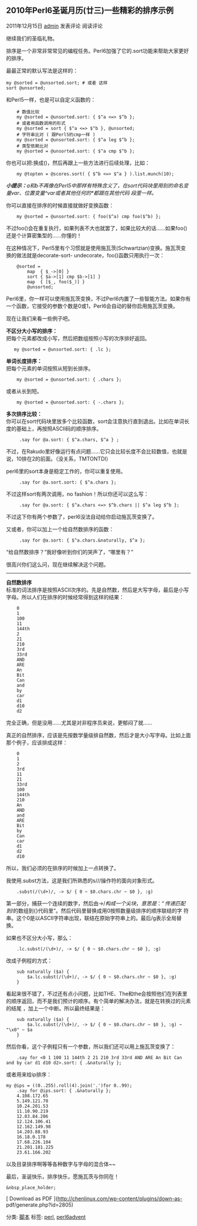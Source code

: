 ## 2010年Perl6圣诞月历(廿三)一些精彩的排序示例

2011年12月15日 [admin](http://chenlinux.com/author/admin) 发表评论 阅读评论

继续我们的圣临礼物。

排序是一个非常非常常见的编程任务。Perl6加强了它的.sort功能来帮助大家更好的排序。

最最正常的默认写法是这样的：

    
    my @sorted = @unsorted.sort; # 或者 这样
    sort @unsorted;

和Perl5一样，也是可以自定义函数的：

    
        # 数值比较
        my @sorted = @unsorted.sort: { $^a <=> $^b };
        # 或者用函数调用的形式
        my @sorted = sort { $^a <=> $^b }, @unsorted;
        # 字符串比对 ( 跟Perl5的cmp一样 )
        my @sorted = @unsorted.sort: { $^a leg $^b };
        # 类型依赖比对
        my @sorted = @unsorted.sort: { $^a cmp $^b };

你也可以把:换成()，然后再跟上一些方法进行后续处理，比如：

    
        my @topten = @scores.sort( { $^b <=> $^a } ).list.munch(10);

_**小提示：**$a和$b不再像在Perl5中那样有特殊含义了，在sort代码块里用别的命名变量$var、位置变量$^var或者其他任何的*都跟在其他代码
段里一样。_

你可以直接在排序的时候直接就做好变换函数：

    
        my @sorted = @unsorted.sort: { foo($^a) cmp foo($^b) };

不过foo()会在重复执行，如果列表不大也就罢了，如果比较大的话……如果foo()还是个计算密集型的……你懂的！

在这种情况下，Perl5里有个习惯就是使用施瓦茨(Schwartzian)变换。施瓦茨变换的做法就是decorate-sort-
undecorate，foo()函数只用执行一次：

    
        @sorted =
            map  { $_->[0] }
            sort { $a->[1] cmp $b->[1] }
            map  { [$_, foo($_)] }
            @unsorted;

Perl6里，你一样可以使用施瓦茨变换，不过Perl6内置了一些智能方法。如果你有一个函数，它接受的参数个数是0或1，Perl6会自动的替你启用施瓦茨变换。

现在让我们来看一些例子吧。

**不区分大小写的排序：**  
把每个元素都改成小写，然后把数组按照小写的次序排好返回。

    
       my @sorted = @unsorted.sort: { .lc };

**单词长度排序：**  
把每个元素的单词按照从短到长排序。

    
        my @sorted = @unsorted.sort: { .chars };

或者从长到短。

    
        my @sorted = @unsorted.sort: { -.chars };

**多次排序比较：**  
你可以在sort代码块里放多个比较函数，sort会注意执行直到退出。比如在单词长度的基础上，再按照ASCII码的顺序排序。

    
         .say for @a.sort: { $^a.chars, $^a } ;

不过，在Rakudo里好像运行有点问题……它只会比较长度不会比较数值，也就是说，10排在2的前面。（没关系，TMTONTDI）

perl6里的sort本身是稳定工作的，你可以重复使用。

    
         .say for @a.sort.sort: { $^a.chars };

不过这样sort有两次调用，no fashion！所以你还可以这么写：

    
         .say for @a.sort: { $^a.chars <=> $^b.chars || $^a leg $^b };

不过这下你有两个参数了，perl6没法自动给你启动施瓦茨变换了。

又或者，你可以加上一个给自然数排序的函数：

    
         .say for @a.sort: { $^a.chars.&naturally, $^a };

“给自然数排序？”我好像听到你们的哭声了，“哪里有？”

很高兴你们这么问，现在继续解决这个问题。

* * *

**自然数排序**  
标准的词法排序是按照ASCII次序的。先是自然数，然后是大写字母，最后是小写字母。所以人们在排序的时候经常得到这样的结果：

    
        0
        1
        100
        11
        144th
        2
        21
        210
        3rd
        33rd
        AND
        ARE
        An
        Bit
        Can
        and
        by
        car
        d1
        d10
        d2

完全正确，但是没用……尤其是对非程序员来说，更郁闷了就……

真正的自然排序，应该是先按数学量级排自然数，然后才是大小写字母。比如上面那个例子，应该排成这样：

    
        0
        1
        2
        3rd
        11
        21
        33rd
        100
        144th
        210
        An
        AND
        and
        ARE
        Bit
        by
        Can
        car
        d1
        d2
        d10

所以，我们必须的在排序的时候加上一点转换了。

我使用.subst方法，这是我们所熟悉的s///操作符的面向对象形式。

    
        .subst(/(\d+)/, -> $/ { 0 ~ $0.chars.chr ~ $0 }, :g)

第一部分，捕获一个连续的数字，然后由->$/{}构成一个尖块，意思是：“传递匹配到$/的数组到{}代码里”。然后代码里替换成用0按照数量级排序的顺序联结的字
符串。这个0是以ASCII字符串出现，联结在原始字符串上的。最后/g表示全局替换。

如果也不区分大小写，那么：

    
        .lc.subst(/(\d+)/, -> $/ { 0 ~ $0.chars.chr ~ $0 }, :g)

改成子例程的方式：

    
        sub naturally ($a) {
            $a.lc.subst(/(\d+)/, -> $/ { 0 ~ $0.chars.chr ~ $0 }, :g)
        }

看起来很不错了，不过还有点小问题，比如THE、The和the会按照他们在列表里的顺序返回，而不是我们预计的顺序。有个简单的解决办法，就是在转换过的元素的结尾
，加上一个中断。所以最终结果是：

    
        sub naturally ($a) {
            $a.lc.subst(/(\d+)/, -> $/ { 0 ~ $0.chars.chr ~ $0 }, :g) ~ "\x0" ~ $a
        }

然后你看，这个子例程只有一个参数，所以我们还可以用上施瓦茨变换了：

    
        .say for <0 1 100 11 144th 2 21 210 3rd 33rd AND ARE An Bit Can and by car d1 d10 d2>.sort: { .&naturally };

或者用来给ip排序：

    
    my @ips = ((0..255).roll(4).join('.')for 0..99);
        .say for @ips.sort: { .&naturally };
        4.108.172.65
        5.149.121.70
        10.24.201.53
        11.10.90.219
        12.83.84.206
        12.124.106.41
        12.162.149.98
        14.203.88.93
        16.18.0.178
        17.68.226.104
        21.201.181.225
        23.61.166.202

以及目录排序啊等等各种数字与字母的混合体~~

最后，圣诞快乐，排序快乐，愿施瓦茨与你同在！

    
    &nbsp_place_holder;

[ Download as PDF ](http://chenlinux.com/wp-content/plugins/down-as-
pdf/generate.php?id=2805)

分类: [脚本](http://chenlinux.com/category/ops/script) 标签:
[perl](http://chenlinux.com/tag/perl),
[perl6advent](http://chenlinux.com/tag/perl6advent)

